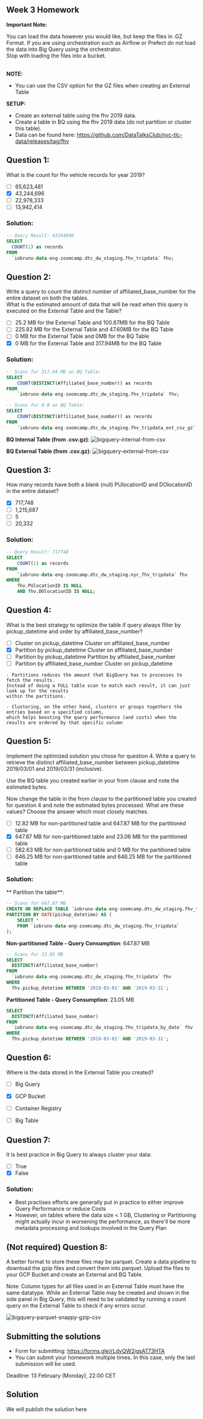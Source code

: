 ## Week 3 Homework
**Important Note:**

You can load the data however you would like, but keep the files in .GZ Format.
If you are using orchestration such as Airflow or Prefect do not load the data into Big Query using the orchestrator.</br>
Stop with loading the files into a bucket. </br></br>

**NOTE:** 
- You can use the CSV option for the GZ files when creating an External Table</br>

**SETUP:**
- Create an external table using the fhv 2019 data. </br>
- Create a table in BQ using the fhv 2019 data (do not partition or cluster this table). </br>
- Data can be found here: https://github.com/DataTalksClub/nyc-tlc-data/releases/tag/fhv </p>

## Question 1:
What is the count for fhv vehicle records for year 2019?
- [ ] 65,623,481
- [x] 43,244,696
- [ ] 22,978,333
- [ ] 13,942,414

### Solution:

```sql
-- Query Result: 43244696
SELECT
  COUNT(1) as records
FROM
  `iobruno-data-eng-zoomcamp.dtc_dw_staging.fhv_tripdata` fhv;
```

## Question 2:
Write a query to count the distinct number of affiliated_base_number for the entire dataset on both the tables.</br>
What is the estimated amount of data that will be read when this query is executed on the External Table and the Table?

- [ ] 25.2 MB for the External Table and 100.87MB for the BQ Table
- [ ] 225.82 MB for the External Table and 47.60MB for the BQ Table
- [ ] 0 MB for the External Table and 0MB for the BQ Table
- [x] 0 MB for the External Table and 317.94MB for the BQ Table

### Solution:

```sql
-- Scans for 317.94 MB on BQ Table:
SELECT
    COUNT(DISTINCT(Affiliated_base_number)) as records
FROM
    `iobruno-data-eng-zoomcamp.dtc_dw_staging.fhv_tripdata` fhv;    
```

```sql
-- Scans for 0 B on BQ Table:
SELECT
    COUNT(DISTINCT(Affiliated_base_number)) as records
FROM
    `iobruno-data-eng-zoomcamp.dtc_dw_staging.fhv_tripdata_ext_csv_gz` fhv;    
```

**BQ Internal Table (from .csv.gz)**:
![bigquery-internal-from-csv](https://github.com/iobruno/data-engineering-zoomcamp/blob/master/docs/dezoomcamp_week3_bq_internal.png)

**BQ External Table (from .csv.gz)**:
![bigquery-external-from-csv](https://github.com/iobruno/data-engineering-zoomcamp/blob/master/docs/dezoomcamp_week3_bq_external.png)


## Question 3:
How many records have both a blank (null) PUlocationID and DOlocationID in the entire dataset?
- [x] 717,748
- [ ] 1,215,687
- [ ] 5
- [ ] 20,332

### Solution:
```sql
-- Query Result: 717748
SELECT
    COUNT(1) as records
FROM
    `iobruno-data-eng-zoomcamp.dtc_dw_staging.nyc_fhv_tripdata` fhv
WHERE
    fhv.PUlocationID IS NULL
    AND fhv.DOlocationID IS NULL;
```

## Question 4:
What is the best strategy to optimize the table if query always filter by pickup_datetime and order by affiliated_base_number?

- [ ] Cluster on pickup_datetime Cluster on affiliated_base_number
- [x] Partition by pickup_datetime Cluster on affiliated_base_number
- [ ] Partition by pickup_datetime Partition by affiliated_base_number
- [ ] Partition by affiliated_base_number Cluster on pickup_datetime

```text
- Partitions reduces the amount that BigQuery has to processes to fetch the results. 
Instead of doing a FULL table scan to match each result, it can just look up for the results
within the partitions.

- Clustering, on the other hand, clusters or groups togethers the entries based on a specified column,
which helps boosting the query performance (and costs) when the results are ordered by that specific column  
```

## Question 5:
Implement the optimized solution you chose for question 4. Write a query to retrieve the distinct affiliated_base_number 
between pickup_datetime 2019/03/01 and 2019/03/31 (inclusive).  

Use the BQ table you created earlier in your from clause and note the estimated bytes.   

Now change the table in the from clause to the partitioned table you created for question 4 and note the estimated 
bytes processed. What are these values? Choose the answer which most closely matches.

- [ ] 12.82 MB for non-partitioned table and 647.87 MB for the partitioned table
- [x] 647.87 MB for non-partitioned table and 23.06 MB for the partitioned table
- [ ] 582.63 MB for non-partitioned table and 0 MB for the partitioned table
- [ ] 646.25 MB for non-partitioned table and 646.25 MB for the partitioned table

### Solution:

** Partition the table**:
```sql
-- Scans for 647.87 MB
CREATE OR REPLACE TABLE `iobruno-data-eng-zoomcamp.dtc_dw_staging.fhv_tripdata_by_date`
PARTITION BY DATE(pickup_datetime) AS (
    SELECT * 
    FROM `iobruno-data-eng-zoomcamp.dtc_dw_staging.fhv_tripdata`
);
```

**Non-partitioned Table - Query Consumption**: 647.87 MB
```sql
-- Scans for 23.05 MB
SELECT
  DISTINCT(Affiliated_base_number)
FROM
  `iobruno-data-eng-zoomcamp.dtc_dw_staging.fhv_tripdata` fhv
WHERE
  fhv.pickup_datetime BETWEEN '2019-03-01' AND '2019-03-31';
```

**Partitioned Table - Query Consumption**: 23.05 MB
```sql
SELECT
  DISTINCT(Affiliated_base_number)
FROM
  `iobruno-data-eng-zoomcamp.dtc_dw_staging.fhv_tripdata_by_date` fhv
WHERE
  fhv.pickup_datetime BETWEEN '2019-03-01' AND '2019-03-31';
```

## Question 6:
Where is the data stored in the External Table you created?

- [ ] Big Query
- [x] GCP Bucket
- [ ] Container Registry
- [ ] Big Table


## Question 7:
It is best practice in Big Query to always cluster your data:

- [ ] True
- [x] False

### Solution:

- Best practises efforts are generally put in practice to either improve Query Performance or reduce Costs
- However, on tables where the data size < 1 GB, Clustering or Partitioning might actually incur in worsening the performance,
as there'll be more metadata processing and lookups involved in the Query Plan

## (Not required) Question 8:
A better format to store these files may be parquet. Create a data pipeline to download the gzip files 
and convert them into parquet. Upload the files to your GCP Bucket and create an External and BQ Table.

Note: Column types for all files used in an External Table must have the same datatype. While an External Table may be created and shown in the side panel in Big Query, this will need to be validated by running a count query on the External Table to check if any errors occur.

![bigquery-parquet-snappy-gzip-csv](https://github.com/iobruno/data-engineering-zoomcamp/blob/master/docs/dezoomcamp_week3_bq_parquet_csv.png)

## Submitting the solutions

* Form for submitting: https://forms.gle/rLdvQW2igsAT73HTA
* You can submit your homework multiple times. In this case, only the last submission will be used.

Deadline: 13 February (Monday), 22:00 CET


## Solution

We will publish the solution here
